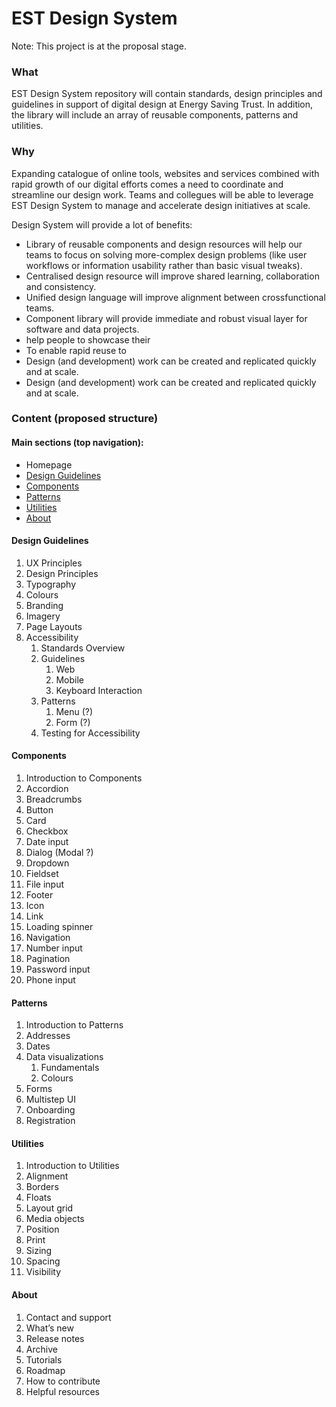 # EST Design System

Note: This project is at the proposal stage.

### What

EST Design System repository will contain standards, design principles and guidelines in support of digital design at Energy Saving Trust. In addition, the library will include an array of reusable components, patterns and utilities.

### Why

Expanding catalogue of online tools, websites and services combined with rapid growth of our digital efforts comes a need to coordinate and streamline our design work. Teams and collegues will be able to leverage EST Design System to manage and accelerate design initiatives at scale. 

Design System will provide a lot of benefits:

* Library of reusable components and design resources will help our teams to focus on solving more-complex design problems (like user workflows or information usability rather than basic visual tweaks).
* Centralised design resource will improve shared learning, collaboration and consistency.
* Unified design language will improve alignment between crossfunctional teams. 
* Component library will provide immediate and robust visual layer for software and data projects. 
* help people to showcase their
* To enable rapid reuse to
* Design (and development) work can be created and replicated quickly and at scale.
* Design (and development) work can be created and replicated quickly and at scale.



### Content (proposed structure)

#### Main sections (top navigation):
* Homepage
* [Design Guidelines](#design-guidelines)
* [Components](#components)
* [Patterns](#patterns)
* [Utilities](#utilities)
* [About](#about)

#### Design Guidelines

1. UX Principles
1. Design Principles
1. Typography
1. Colours
1. Branding
1. Imagery
1. Page Layouts
1. Accessibility
   1. Standards Overview
   1. Guidelines
      1. Web
      1. Mobile
      1. Keyboard Interaction
   1. Patterns
      1. Menu (?)
      1. Form (?)
   1. Testing for Accessibility

#### Components

1. Introduction to Components
1. Accordion
1. Breadcrumbs
1. Button
1. Card
1. Checkbox
1. Date input
1. Dialog (Modal ?)
1. Dropdown
1. Fieldset
1. File input
1. Footer
1. Icon
1. Link
1. Loading spinner
1. Navigation
1. Number input
1. Pagination
1. Password input
1. Phone input

#### Patterns

1. Introduction to Patterns
1. Addresses
1. Dates
1. Data visualizations
   1. Fundamentals
   1. Colours
1. Forms
1. Multistep UI
1. Onboarding
1. Registration

#### Utilities

1. Introduction to Utilities
1. Alignment
1. Borders
1. Floats
1. Layout grid
1. Media objects
1. Position
1. Print
1. Sizing
1. Spacing
1. Visibility

#### About

1. Contact and support
1. What’s new
1. Release notes
1. Archive
1. Tutorials
1. Roadmap
1. How to contribute
1. Helpful resources
